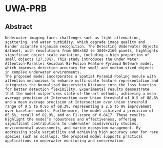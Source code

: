 # UWA-PRB
## Abstract
    Underwater imaging faces challenges such as light attenuation, scattering, and water turbidity, which degrade image quality and hinder accurate organism recognition. The Detecting Underwater Objects dataset, with resolutions from 586×482 to 3840×2160 pixels, highlights significant object scale variation, including a high proportion of small objects (27.38%). This study introduces the Under Water Attention-Parallel Residual Bi-Fusion Feature Pyramid Network model, which improves detection accuracy for small and medium-sized objects in complex underwater environments.
    The proposed model incorporates a Spatial Pyramid Pooling module with attention mechanisms to enhance multi-scale feature representation and integrates the Normalized Wasserstein Distance into the loss function for better detection flexibility. Experimental results demonstrate that the model outperforms state-of-the-art methods, achieving a mean average precision at Intersection over Union threshold of 0.5 of 88.8% and a mean average precision at Intersection over Union threshold range of 0.5 to 0.95 of 68.3%, representing a 2.5 to 9% improvement over baseline models. Furthermore, the model achieved a precision of 85.5%, recall of 82.9%, and an F1-score of 0.8417. These results highlight the model’s robustness and effectiveness, offering significant contributions to underwater biodiversity studies, environmental assessments, and marine ecosystem management. By addressing scale variability and achieving high accuracy even for rare species such as scallops, the proposed model supports practical applications in underwater monitoring and conservation.
